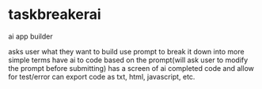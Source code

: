 # taskbreakerai
ai app builder

asks user what they want to build
use prompt to break it down into more simple terms
have ai to code based on the prompt(will ask user to modify the prompt before submitting)
has a screen of ai completed code and allow for test/error
can export code as txt, html, javascript, etc.
